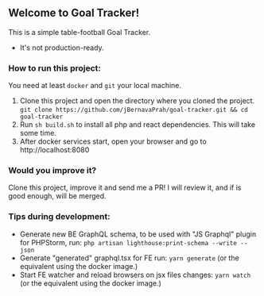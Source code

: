 ## Welcome to Goal Tracker!

This is a simple table-football Goal Tracker.

- It's not production-ready.

### How to run this project:

You need at least `docker` and `git` your local machine.

1. Clone this project and open the directory where you cloned the project. `git clone https://github.com/jBernavaPrah/goal-tracker.git && cd goal-tracker`
2. Run `sh build.sh` to install all php and react dependencies. This will take some time.
3. After docker services start, open your browser and go to http://localhost:8080

### Would you improve it?

Clone this project, improve it and send me a PR! I will review it, and if is good enough, will be merged. 

### Tips during development:

- Generate new BE GraphQL schema, to be used with "JS Graphql" plugin for PHPStorm, run: `php artisan lighthouse:print-schema --write --json`
- Generate "generated" graphql.tsx for FE run: `yarn generate` (or the equivalent using the docker image.)
- Start FE watcher and reload browsers on jsx files changes: `yarn watch` (or the equivalent using the docker image.)